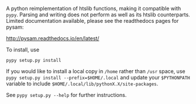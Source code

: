 A python reimplementation of htslib functions, making it compatible with `pypy`. Parsing and writing does not perform as well as its htslib counterparts. Limited documentation available, please see the readthedocs pages for pysam:

http://pysam.readthedocs.io/en/latest/

To install, use 

```pypy setup.py install```

If you would like to install a local copy in `/home` rather than `/usr` space, use
`pypy setup.py install --prefix=$HOME/.local` and update your `$PYTHONPATH` variable
to include `$HOME/.local/lib/pythonX.X/site-packages`.

See `pypy setup.py --help` for further instructions.

